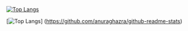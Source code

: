 [![Top Langs](https://github-readme-stats.vercel.app/api/top-langs/?username=matsufriends
)](https://github.com/anuraghazra/github-readme-stats)

[![Top Langs](https://github-readme-stats.vercel.app/api/top-langs/?username=matsufriends&layout=compact)]
(https://github.com/anuraghazra/github-readme-stats)
